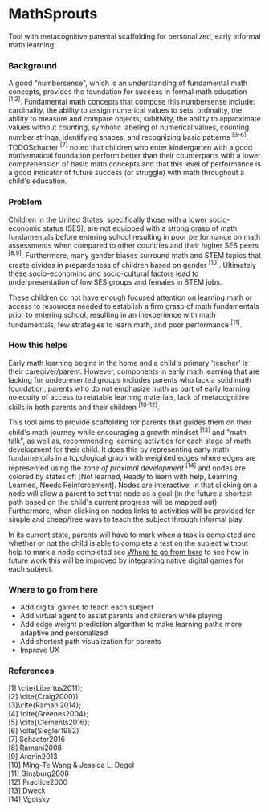 # MathSprouts
Tool with metacognitive parental scaffolding for personalized, early informal math learning.

### Background
A good "numbersense", which is an understanding of fundamental math concepts, provides the foundation for success in formal math education <sup>[1,2]</sup>. Fundamental math concepts that compose this numbersense include: cardinality, the ability to assign numerical values to sets, ordinality, the ability to measure and compare objects, subitivity, the ability to approximate values without counting, symbolic labeling of numerical values, counting number strings, identifying shapes, and recognizing basic patterns <sup>[3-6]</sup>. TODOSchacter <sup>[7]</sup> noted that children who enter kindergarten with a good mathematical foundation perform better than their counterparts with a lower comprehension of basic math concepts and that this level of performance is a good indicator of future success (or struggle) with math throughout a child's education.

### Problem
Children in the United States, specifically those with a lower socio-economic status (SES), are not equipped with a strong grasp of math fundamentals before entering school resulting in poor performance on math assessments when compared to other countries and their higher SES peers <sup>[8,9]</sup>. Furthermore, many gender biases surround math and STEM topics that create divides in prepardeness of children based on gender <sup>[10]</sup>. Ultimately these socio-econominc and socio-cultural factors lead to underpresentation of low SES groups and females in STEM jobs.

These children do not have enough focused attention on learning math or access to resources needed to establish a firm grasp of math fundamentals prior to entering school, resulting in an inexperience with math fundamentals, few strategies to learn math, and poor performance <sup>[11]</sup>.

### How this helps
Early math learning begins in the home and a child's primary 'teacher' is their caregiver/parent. However, components in early math learning that are lacking for undepresented groups includes parents who lack a solid math foundation, parents who do not emphasize math as part of early learning, no equity of access to relatable learning materials, lack of metacognitive skills in both parents and their children <sup>[10-12]</sup>. 

This tool aims to provide scaffolding for parents that guides them on their child's math journey while encouraging a growth mindset <sup>[13]</sup> and "math talk", as well as, recommending learning activities for each stage of math development for their child. It does this by representing early math fundamentals in a topological graph with weighted edges where edges are represented using the *zone of proximal development* <sup>[14]</sup> and nodes are colored by states of: [Not learned, Ready to learn with help, Learning, Learned, Needs Reinforcement]. Nodes are interactive, in that clicking on a node will allow a parent to set that node as a goal (in the future a shortest path based on the child's current progress will be mapped out). Furthermore, when clicking on nodes links to activities will be provided for simple and cheap/free ways to teach the subject through informal play.

In its current state, parents will have to mark when a task is completed and whether or not the child is able to complete a test on the subject without help to mark a node completed see [Where to go from here](#where-to-go-from-here) to see how in future work this will be improved by integrating native digital games for each subject.

### Where to go from here

- Add digital games to teach each subject
- Add virtual agent to assist parents and children while playing
- Add edge weight prediction algorithm to make learning paths more adaptive and personalized
- Add shortest path visualization for parents
- Improve UX 

### References

[1] \cite{Libertus2011}; \
[2] \cite{Craig2000})\
[3]\cite{Ramani2014}; \
[4] \cite{Greenes2004}; \
[5] \cite{Clements2016}; \
[6] \cite{Siegler1982} \
[7] Schacter2016 \
[8] Ramani2008 \
[9] Aronin2013 \
[10] Ming-Te Wang & Jessica L. Degol \
[11] Ginsburg2008 \
[12] Practice2000 \
[13] Dweck \
[14] Vgotsky
